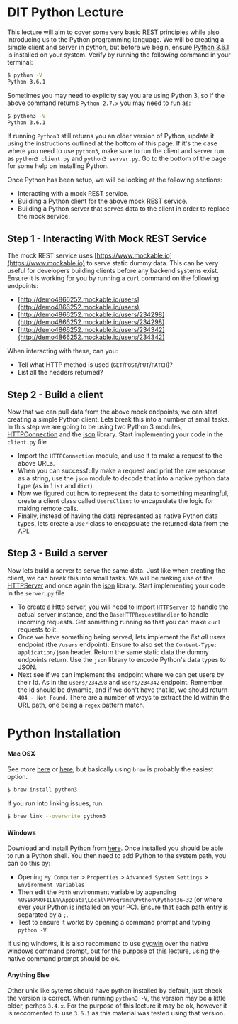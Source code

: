 # DIT Python Lecture

This lecture will aim to cover some very basic [REST](https://en.wikipedia.org/wiki/Representational_state_transfer) principles while also introducing us to the Python programming language. We will be creating a simple client and server in python, but before we begin, ensure [Python 3.6.1](https://www.python.org/downloads/) is installed on your system. Verify by running the following command in your terminal:

```bash
$ python -V
Python 3.6.1
```

Sometimes you may need to explicity say you are using Python 3, so if the above command returns `Python 2.7.x` you may need to run as:

```bash
$ python3 -V
Python 3.6.1
```

If running `Python3` still returns you an older version of Python, update it using the instructions outlined at the bottom of this page. If it's the case where you need to use `python3`, make sure to run the client and server run as `python3 client.py` and `python3 server.py`. Go to the bottom of the page for some help on installing Python.

Once Python has been setup, we will be looking at the following sections:

- Interacting with a mock REST service.
- Building a Python client for the above mock REST service.
- Building a Python server that serves data to the client in order to replace the mock service.

## Step 1 - Interacting With Mock REST Service

The mock REST service uses [https://www.mockable.io](https://www.mockable.io) to serve static dummy data. This can be very useful for developers building clients before any backend systems exist. Ensure it is working for you by running a `curl` command on the following endpoints:

- [http://demo4866252.mockable.io/users](http://demo4866252.mockable.io/users)
- [http://demo4866252.mockable.io/users/234298](http://demo4866252.mockable.io/users/234298)
- [http://demo4866252.mockable.io/users/234342](http://demo4866252.mockable.io/users/234342)

When interacting with these, can you:

- Tell what HTTP method is used (`GET`/`POST`/`PUT`/`PATCH`)?
- List all the headers returned?

## Step 2 - Build a client

Now that we can pull data from the above mock endpoints, we can start creating a simple Python client. Lets break this into a number of small tasks. In this step we are going to be using two Python 3 modules, [HTTPConnection](https://docs.python.org/3/library/http.client.html) and the [json](https://docs.python.org/3/library/json.html) library. Start implementing your code in the `client.py` file

- Import the `HTTPConnection` module, and use it to make a request to the above URLs.
- When you can successfully make a request and print the raw response as a string, use the `json` module to decode that into a native python data type (as in `list` and `dict`).
- Now we figured out how to represent the data to something meaningful, create a client class called `UsersClient` to encapsulate the logic for making remote calls.
- Finally, instead of having the data represented as native Python data types, lets create a `User` class to encapsulate the returned data from the API.

## Step 3 - Build a server

Now lets build a server to serve the same data. Just like when creating the client, we can break this into small tasks. We will be making use of the [HTTPServer](https://docs.python.org/3/library/http.server.html) and once again the [json](https://docs.python.org/3/library/json.html) library. Start implementing your code in the `server.py` file

- To create a Http server, you will need to import `HTTPServer` to handle the actual server instance, and the `BaseHTTPRequestHandler` to handle incoming requests. Get something running so that you can make `curl` requests to it.
- Once we have something being served, lets implement the *list all users* endpoint (the `/users` endpoint). Ensure to also set the `Content-Type: application/json` header. Return the same static data the dummy endpoints return. Use the `json` library to encode Python's data types to JSON.
- Next see if we can implement the endpoint where we can get users by their Id. As in the `users/234298` and `users/234342` endpoint. Remember the Id should be dynamic, and if we don't have that Id, we should return `404 - Not Found`. There are a number of ways to extract the Id within the URL path, one being a `regex` pattern match.

# Python Installation

#### Mac OSX

See more [here](http://python-guide-pt-br.readthedocs.io/en/latest/starting/install3/osx/) or [here](https://www.python.org/downloads/), but basically using `brew` is probably the easiest option.

```bash
$ brew install python3
```

 If you run into linking issues, run:

 ```bash
 $ brew link --overwrite python3
 ```

#### Windows

Download and install Python from [here](https://www.python.org/downloads/). Once installed you should be able to run a Python shell. You then need to add Python to the system path, you can do this by:
- Opening `My Computer` > `Properties` > `Advanced System Settings` > `Environment Variables`
- Then edit the `Path` environment variable by appending `%USERPROFILE%\AppData\Local\Programs\Python\Python36-32` (or where ever your Python is installed on your PC). Ensure that each path entry is separated by a `;`.
- Test to ensure it works by opening a command prompt and typing `python -V`

If using windows, it is also recommend to use [cygwin](https://cygwin.com/) over the native windows command prompt, but for the purpose of this lecture, using the native command prompt should be ok.

#### Anything Else

Other unix like sytems should have python installed by default, just check the version is correct. When running `python3 -V`, the version may be a little older, perhps `3.4.x`. For the purpose of this lecture it may be ok, however it is reccomented to use `3.6.1` as this material was tested using that version.
